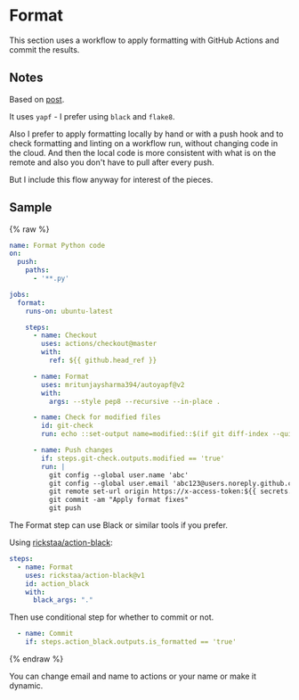 # Format

This section uses a workflow to apply formatting with GitHub Actions and commit the results.

## Notes

Based on [post](https://dev.to/mritunjay394/how-to-automate-code-formatting-for-python-projects-with-github-actions-a-study-47g8).

It uses `yapf` - I prefer using `black` and `flake8`.

Also I prefer to apply formatting locally by hand or with a push hook and to check formatting and linting on a workflow run, without changing code in the cloud. And then the local code is more consistent with what is on the remote and also you don't have to pull after every push.

But I include this flow anyway for interest of the pieces.


## Sample

{% raw %}

```yaml
name: Format Python code
on:
  push:
    paths:
      - '**.py'

jobs:
  format:
    runs-on: ubuntu-latest

    steps:
      - name: Checkout
        uses: actions/checkout@master
        with:
          ref: ${{ github.head_ref }}

      - name: Format
        uses: mritunjaysharma394/autoyapf@v2
        with:
          args: --style pep8 --recursive --in-place .

      - name: Check for modified files
        id: git-check
        run: echo ::set-output name=modified::$(if git diff-index --quiet HEAD --; then echo "false"; else echo "true"; fi)

      - name: Push changes
        if: steps.git-check.outputs.modified == 'true'
        run: |
          git config --global user.name 'abc'
          git config --global user.email 'abc123@users.noreply.github.com'
          git remote set-url origin https://x-access-token:${{ secrets.GITHUB_TOKEN }}@github.com/${{ github.repository }}
          git commit -am "Apply format fixes"
          git push
```

The Format step can use Black or similar tools if you prefer.

Using [rickstaa/action-black](https://github.com/rickstaa/action-black/):

```yaml
steps:
  - name: Format
    uses: rickstaa/action-black@v1
    id: action_black
    with:
      black_args: "."
```

Then use conditional step for whether to commit or not.

```yaml
  - name: Commit
    if: steps.action_black.outputs.is_formatted == 'true'
```

{% endraw %}

You can change email and name to actions or your name or make it dynamic.
